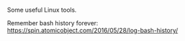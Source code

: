 Some useful Linux tools.

Remember bash history forever: https://spin.atomicobject.com/2016/05/28/log-bash-history/
